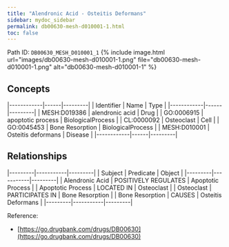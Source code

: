 ```yaml
---
title: "Alendronic Acid - Osteitis Deformans"
sidebar: mydoc_sidebar
permalink: db00630-mesh-d010001-1.html
toc: false 
---
```



Path ID: `DB00630_MESH_D010001_1`
{% include image.html url="images/db00630-mesh-d010001-1.png" file="db00630-mesh-d010001-1.png" alt="db00630-mesh-d010001-1" %}

## Concepts

|------------|------|---------|
| Identifier | Name | Type    |
|------------|------|---------|
| MESH:D019386 | alendronic acid | Drug |
| GO:0006915 | apoptotic process | BiologicalProcess |
| CL:0000092 | Osteoclast | Cell |
| GO:0045453 | Bone Resorption | BiologicalProcess |
| MESH:D010001 | Osteitis deformans | Disease |
|------------|------|---------|

## Relationships

|---------|-----------|---------|
| Subject | Predicate | Object  |
|---------|-----------|---------|
| Alendronic Acid | POSITIVELY REGULATES | Apoptotic Process |
| Apoptotic Process | LOCATED IN | Osteoclast |
| Osteoclast | PARTICIPATES IN | Bone Resorption |
| Bone Resorption | CAUSES | Osteitis Deformans |
|---------|-----------|---------|

Reference: 
  - [https://go.drugbank.com/drugs/DB00630](https://go.drugbank.com/drugs/DB00630)
